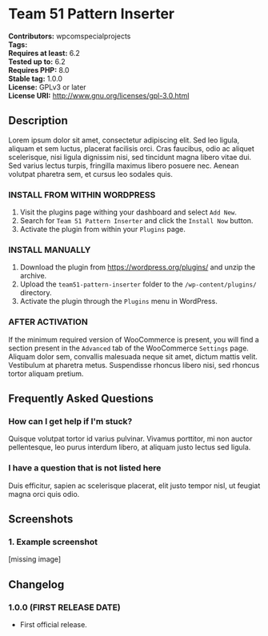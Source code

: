 # Team 51 Pattern Inserter

**Contributors:** wpcomspecialprojects \
**Tags:** \
**Requires at least:** 6.2 \
**Tested up to:** 6.2 \
**Requires PHP:** 8.0 \
**Stable tag:** 1.0.0   \
**License:** GPLv3 or later \
**License URI:** http://www.gnu.org/licenses/gpl-3.0.html



## Description

Lorem ipsum dolor sit amet, consectetur adipiscing elit. Sed leo ligula, aliquam et sem luctus, placerat facilisis orci. Cras faucibus, odio ac aliquet scelerisque, nisi ligula dignissim nisi, sed tincidunt magna libero vitae dui. Sed varius lectus turpis, fringilla maximus libero posuere nec. Aenean volutpat pharetra sem, et cursus leo sodales quis.

### INSTALL FROM WITHIN WORDPRESS

1. Visit the plugins page withing your dashboard and select `Add New`.
1. Search for `Team 51 Pattern Inserter` and click the `Install Now` button.
1. Activate the plugin from within your `Plugins` page.

### INSTALL MANUALLY

1. Download the plugin from https://wordpress.org/plugins/ and unzip the archive.
1. Upload the `team51-pattern-inserter` folder to the `/wp-content/plugins/` directory.
1. Activate the plugin through the `Plugins` menu in WordPress.

### AFTER ACTIVATION

If the minimum required version of WooCommerce is present, you will find a section present in the `Advanced` tab of the WooCommerce `Settings` page. Aliquam dolor sem, convallis malesuada neque sit amet, dictum mattis velit. Vestibulum at pharetra metus. Suspendisse rhoncus libero nisi, sed rhoncus tortor aliquam pretium.

## Frequently Asked Questions

### How can I get help if I'm stuck?

Quisque volutpat tortor id varius pulvinar. Vivamus porttitor, mi non auctor pellentesque, leo purus interdum libero, at aliquam justo lectus sed ligula.

### I have a question that is not listed here

Duis efficitur, sapien ac scelerisque placerat, elit justo tempor nisl, ut feugiat magna orci quis odio.

## Screenshots

### 1. Example screenshot

[missing image]

## Changelog

### 1.0.0 (FIRST RELEASE DATE)

* First official release.
